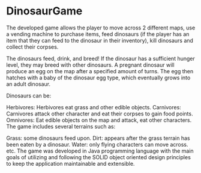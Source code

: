 # DinosaurGame

The developed game allows the player to move across 2 different maps, use a vending machine to purchase items, feed dinosaurs (if the player has an item that they can feed to the dinosaur in their inventory), kill dinosaurs and collect their corpses.

The dinosaurs feed, drink, and breed! If the dinosaur has a sufficient hunger level, they may breed with other dinosaurs. A pregnant dinosaur will produce an egg on the map after a specified amount of turns. The egg then hatches with a baby of the dinosaur egg type, which eventually grows into an adult dinosaur.

Dinosaurs can be:

Herbivores: Herbivores eat grass and other edible objects.
Carnivores: Carnivores attack other character and eat their corpses to gain food points.
Omnivores: Eat edible objects on the map and attack, eat other characters.
The game includes several terrains such as:

Grass: some dinosaurs feed upon.
Dirt: appears after the grass terrain has been eaten by a dinosaur.
Water: only flying characters can move across.
etc.
The game was developed in Java programming language with the main goals of utilizing and following the SOLID object oriented design principles to keep the application maintainable and extensible.
